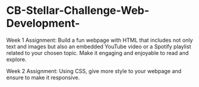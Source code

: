 # CB-Stellar-Challenge-Web-Development-

Week 1 Assignment: Build a fun webpage with HTML that includes not only text and images but also an embedded YouTube video or a Spotify playlist related to your chosen topic. Make it engaging and enjoyable to read and explore.

Week 2 Assignment: Using CSS, give more style to your webpage and ensure to make it responsive.
